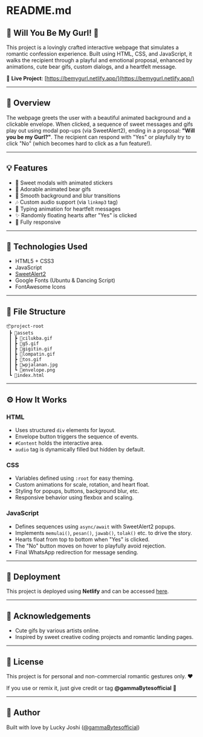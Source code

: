 # README.md

## 💖 Will You Be My Gurl! 💌

This project is a lovingly crafted interactive webpage that simulates a romantic confession experience. Built using HTML, CSS, and JavaScript, it walks the recipient through a playful and emotional proposal, enhanced by animations, cute bear gifs, custom dialogs, and a heartfelt message.

🔗 **Live Project**: [https://bemygurl.netlify.app/](https://bemygurl.netlify.app/)

---

## 📜 Overview

The webpage greets the user with a beautiful animated background and a clickable envelope. When clicked, a sequence of sweet messages and gifs play out using modal pop-ups (via SweetAlert2), ending in a proposal: **"Will you be my Gurl?"**. The recipient can respond with "Yes" or playfully try to click "No" (which becomes hard to click as a fun feature!).

---

## 💡 Features

- 💬 Sweet modals with animated stickers
- 🧸 Adorable animated bear gifs
- 🎨 Smooth background and blur transitions
- 🎶 Custom audio support (via `linkmp3` tag)
- 🧠 Typing animation for heartfelt messages
- ✨ Randomly floating hearts after "Yes" is clicked
- 📱 Fully responsive

---

## 🧰 Technologies Used

- HTML5 + CSS3
- JavaScript
- [SweetAlert2](https://sweetalert2.github.io/)
- Google Fonts (Ubuntu & Dancing Script)
- FontAwesome Icons

---

## 📁 File Structure

```plaintext
📦project-root
 ┣ 📂assets
 ┃ ┣ 📜cilukba.gif
 ┃ ┣ 📜g5.gif
 ┃ ┣ 📜gigitin.gif
 ┃ ┣ 📜lompatin.gif
 ┃ ┣ 📜tos.gif
 ┃ ┣ 📜wpjalanan.jpg
 ┃ ┗ 📜envelope.png
 ┗ 📜index.html
```

---

## ⚙️ How It Works

### HTML
- Uses structured `div` elements for layout.
- Envelope button triggers the sequence of events.
- `#Content` holds the interactive area.
- `audio` tag is dynamically filled but hidden by default.

### CSS
- Variables defined using `:root` for easy theming.
- Custom animations for scale, rotation, and heart float.
- Styling for popups, buttons, background blur, etc.
- Responsive behavior using flexbox and scaling.

### JavaScript
- Defines sequences using `async/await` with SweetAlert2 popups.
- Implements `memulai()`, `pesan()`, `jawab()`, `tolak()` etc. to drive the story.
- Hearts float from top to bottom when "Yes" is clicked.
- The "No" button moves on hover to playfully avoid rejection.
- Final WhatsApp redirection for message sending.

---

## 🎯 Deployment

This project is deployed using **Netlify** and can be accessed [here](https://bemygurl.netlify.app/).

---

## 🤝 Acknowledgements

- Cute gifs by various artists online.
- Inspired by sweet creative coding projects and romantic landing pages.

---

## 📌 License

This project is for personal and non-commercial romantic gestures only. ❤️

If you use or remix it, just give credit or tag **@gammaBytesofficial** 💫

---

## 🥰 Author

Built with love by Lucky Joshi ([@gammaBytesofficial](https://instagram.com/gammaBytesofficial))

